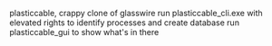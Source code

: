 plasticcable, crappy clone of glasswire
run plasticcable_cli.exe with elevated rights to identify processes and create database
run plasticcable_gui to show what's in there
